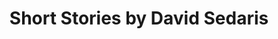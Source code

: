 ---
title: Short Stories by David Sedaris
categories: [Short Story,Fiction Literature]
tags: [Short Story,America,Story]
---